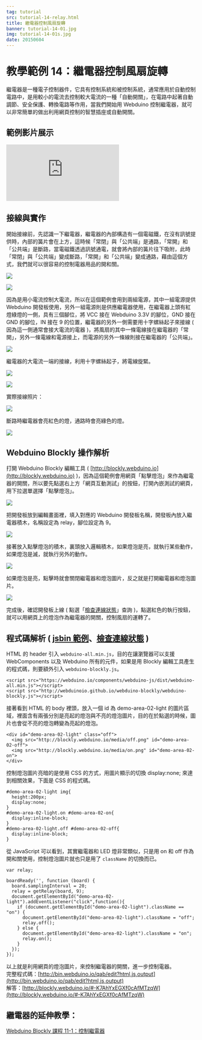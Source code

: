 ```yaml
---
tag: tutorial
src: tutorial-14-relay.html
title: 繼電器控制風扇旋轉
banner: tutorial-14-01.jpg
img: tutorial-14-01s.jpg
date: 20150604
---
```


<!-- @@master  = ../../_layout.html-->

<!-- @@block  =  meta-->

<title>教學範例 14：繼電器控制風扇旋轉 :::: Webduino = Web × Arduino</title>

<meta name="description" content="繼電器是一種電子控制器件，它具有控制系統和被控制系統，通常應用於自動控制電路中，是用較小的電流去控制較大電流的一種「自動開關」，在電路中起著自動調節、安全保護、轉換電路等作用，當我們開始用 Webduino 控制繼電器，就可以非常簡單的做出利用網頁控制的智慧插座或自動開關。">

<meta itemprop="description" content="繼電器是一種電子控制器件，它具有控制系統和被控制系統，通常應用於自動控制電路中，是用較小的電流去控制較大電流的一種「自動開關」，在電路中起著自動調節、安全保護、轉換電路等作用，當我們開始用 Webduino 控制繼電器，就可以非常簡單的做出利用網頁控制的智慧插座或自動開關。">

<meta property="og:description" content="繼電器是一種電子控制器件，它具有控制系統和被控制系統，通常應用於自動控制電路中，是用較小的電流去控制較大電流的一種「自動開關」，在電路中起著自動調節、安全保護、轉換電路等作用，當我們開始用 Webduino 控制繼電器，就可以非常簡單的做出利用網頁控制的智慧插座或自動開關。">

<meta property="og:title" content="教學範例 14：繼電器控制風扇旋轉" >

<meta property="og:url" content="https://webduino.io/tutorials/tutorial-14-relay.html">

<meta property="og:image" content="https://webduino.io/img/tutorials/tutorial-14-01s.jpg">

<meta itemprop="image" content="https://webduino.io/img/tutorials/tutorial-14-01s.jpg">

<include src="../_include-tutorials.html"></include>

<!-- @@close-->

<!-- @@block  =  tutorials-->

# 教學範例 14：繼電器控制風扇旋轉

繼電器是一種電子控制器件，它具有控制系統和被控制系統，通常應用於自動控制電路中，是用較小的電流去控制較大電流的一種「自動開關」，在電路中起著自動調節、安全保護、轉換電路等作用，當我們開始用 Webduino 控制繼電器，就可以非常簡單的做出利用網頁控制的智慧插座或自動開關。

## 範例影片展示

<iframe class="youtube" src="https://www.youtube.com/embed/Z3x_qW7fXzM" frameborder="0" allowfullscreen></iframe>

## 接線與實作

開始接線前，先認識一下繼電器，繼電器的內部構造有一個電磁鐵，在沒有訊號提供時，內部的簧片會在上方，這時候「常閉」與「公共端」是通路，「常開」和「公共端」是斷路，當電磁鐵透過訊號通電，就會將內部的簧片往下吸附，此時「常閉」與「公共端」變成斷路，「常開」和「公共端」變成通路，藉由這個方式，我們就可以很容易的控制電器用品的開和關。

![](../img/tutorials/tutorial-14-02.jpg)

![](../img/tutorials/tutorial-14-03.jpg)

因為是用小電流控制大電流，所以在這個範例會用到兩組電源，其中一組電源提供 Webduino 開發板使用，另外一組電源則是供應繼電器使用，在繼電器上頭有紅燈綠燈的一側，具有三個腳位，將 VCC 接在 Webduino 3.3V 的腳位，GND 接在 GND 的腳位，IN 接在 9 的位置，繼電器的另外一側需要用十字螺絲起子來接線 ( 因為這一側通常會接大電流的電器 )，將風扇的其中一條電線接在繼電器的「常開」，另外一條電線和電源接上，而電源的另外一條線則接在繼電器的「公共端」。

![](../img/tutorials/tutorial-14-04.jpg)

繼電器的大電流一端的接線，利用十字螺絲起子，將電線旋緊。

![](../img/tutorials/tutorial-14-05.jpg)

![](../img/tutorials/tutorial-14-08.jpg)

實際接線照片：

![](../img/tutorials/tutorial-14-06.jpg)

斷路時繼電器會亮紅色的燈，通路時會亮綠色的燈。

![](../img/tutorials/tutorial-14-07.jpg)

## Webduino Blockly 操作解析

打開 Webduino Blockly 編輯工具 ( [http://blockly.webduino.io](http://blockly.webduino.io) )，因為這個範例會用網頁「點擊燈泡」來作為繼電器的開關，所以要先點選右上方「網頁互動測試」的按鈕，打開內嵌測試的網頁，用下拉選單選擇「點擊燈泡」。

![](../img/tutorials/tutorial-14-09.jpg)

把開發板放到編輯畫面裡，填入對應的 Webduino 開發板名稱，開發板內放入繼電器積木，名稱設定為 relay，腳位設定為 9。

![](../img/tutorials/tutorial-14-10.jpg)

接著放入點擊燈泡的積木，裏頭放入邏輯積木，如果燈泡是亮，就執行某些動作，如果燈泡是滅，就執行另外的動作。

![](../img/tutorials/tutorial-14-11.jpg)

如果燈泡是亮，點擊時就會關閉繼電器和燈泡圖片，反之就是打開繼電器和燈泡圖片。

![](../img/tutorials/tutorial-14-12.jpg)

完成後，確認開發板上線 ( 點選「[檢查連線狀態](https://webduino.io/device.html)」查詢 )，點選紅色的執行按鈕，就可以用網頁上的燈泡作為繼電器的開關，控制風扇的運轉了。

## 程式碼解析 ( [jsbin 範例](http://bin.webduino.io/qab/edit?html,js,output)、[檢查連線狀態](https://webduino.io/device.html) )

HTML 的 header 引入 `webduino-all.min.js`，目的在讓瀏覽器可以支援 WebComponents 以及 Webduino 所有的元件，如果是用 Blockly 編輯工具產生的程式碼，則要額外引入 `webduino-blockly.js`。

	<script src="https://webduino.io/components/webduino-js/dist/webduino-all.min.js"></script>
	<script src="http://webduinoio.github.io/webduino-blockly/webduino-blockly.js"></script>

接著看到 HTML 的 body 裡頭，放入一個 id 為 demo-area-02-light 的圖片區域，裡面含有兩張分別是亮起的燈泡與不亮的燈泡圖片，目的在於點選的時候，圖片也會從不亮的燈泡轉變為亮起的燈泡。

	<div id="demo-area-02-light" class="off">
	  <img src="http://blockly.webduino.io/media/off.png" id="demo-area-02-off">
	  <img src="http://blockly.webduino.io/media/on.png" id="demo-area-02-on">
	</div>

控制燈泡圖片亮暗的是使用 CSS 的方式，用圖片顯示的切換 display:none; 來達到相關效果，下面是 CSS 的程式碼。

	#demo-area-02-light img{
	  height:200px;
	  display:none;
	}
	#demo-area-02-light.on #demo-area-02-on{
	  display:inline-block;
	}
	#demo-area-02-light.off #demo-area-02-off{
	  display:inline-block;
	}

從 JavaScript 可以看到，其實繼電器和 LED 燈非常類似，只是用 on 和 off 作為開和關使用，控制燈泡圖片就也只是用了 `className` 的切換而已。

	var relay;

	boardReady('', function (board) {
	  board.samplingInterval = 20;
	  relay = getRelay(board, 9);
	  document.getElementById("demo-area-02-light").addEventListener("click",function(){
	    if (document.getElementById("demo-area-02-light").className == "on") {
	      document.getElementById("demo-area-02-light").className = "off";
	      relay.off();
	    } else {
	      document.getElementById("demo-area-02-light").className = "on";
	      relay.on();
	    }
	  });
	});

以上就是利用網頁的燈泡圖片，來控制繼電器的開關，進一步控制電器。  
完整程式碼：[http://bin.webduino.io/qab/edit?html,js,output](http://bin.webduino.io/qab/edit?html,js,output)  
解答：[http://blockly.webduino.io/#-K7AhYxEGXf0cAfMTzqW](http://blockly.webduino.io/#-K7AhYxEGXf0cAfMTzqW)

## 繼電器的延伸教學：

[Webduino Blockly 課程 11-1：控制繼電器](http://blockly.webduino.io/?lang=zh-hant&page=tutorials/relay-1#-K-WQYB34rMa4f2GgSam)  


<!-- @@close-->